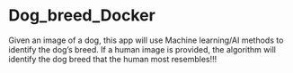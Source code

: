 # Dog_breed_Docker
Given an image of a dog, this app will use Machine learning/AI methods to identify the dog’s breed. If a human image is provided, the algorithm will identify the dog breed that the human most resembles!!!
